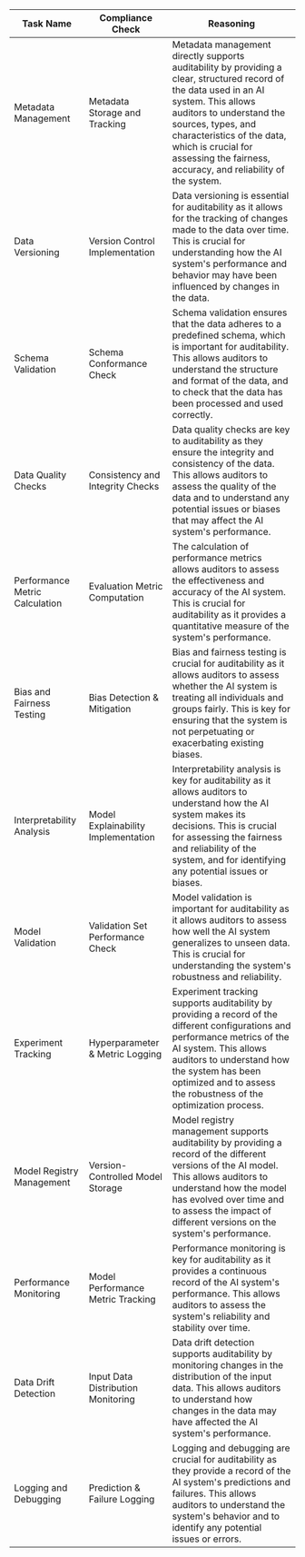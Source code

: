 | Task Name | Compliance Check | Reasoning |
|-----------|------------------|-----------|
| Metadata Management | Metadata Storage and Tracking | Metadata management directly supports auditability by providing a clear, structured record of the data used in an AI system. This allows auditors to understand the sources, types, and characteristics of the data, which is crucial for assessing the fairness, accuracy, and reliability of the system. |
| Data Versioning | Version Control Implementation | Data versioning is essential for auditability as it allows for the tracking of changes made to the data over time. This is crucial for understanding how the AI system's performance and behavior may have been influenced by changes in the data. |
| Schema Validation | Schema Conformance Check | Schema validation ensures that the data adheres to a predefined schema, which is important for auditability. This allows auditors to understand the structure and format of the data, and to check that the data has been processed and used correctly. |
| Data Quality Checks | Consistency and Integrity Checks | Data quality checks are key to auditability as they ensure the integrity and consistency of the data. This allows auditors to assess the quality of the data and to understand any potential issues or biases that may affect the AI system's performance. |
| Performance Metric Calculation | Evaluation Metric Computation | The calculation of performance metrics allows auditors to assess the effectiveness and accuracy of the AI system. This is crucial for auditability as it provides a quantitative measure of the system's performance. |
| Bias and Fairness Testing | Bias Detection & Mitigation | Bias and fairness testing is crucial for auditability as it allows auditors to assess whether the AI system is treating all individuals and groups fairly. This is key for ensuring that the system is not perpetuating or exacerbating existing biases. |
| Interpretability Analysis | Model Explainability Implementation | Interpretability analysis is key for auditability as it allows auditors to understand how the AI system makes its decisions. This is crucial for assessing the fairness and reliability of the system, and for identifying any potential issues or biases. |
| Model Validation | Validation Set Performance Check | Model validation is important for auditability as it allows auditors to assess how well the AI system generalizes to unseen data. This is crucial for understanding the system's robustness and reliability. |
| Experiment Tracking | Hyperparameter & Metric Logging | Experiment tracking supports auditability by providing a record of the different configurations and performance metrics of the AI system. This allows auditors to understand how the system has been optimized and to assess the robustness of the optimization process. |
| Model Registry Management | Version-Controlled Model Storage | Model registry management supports auditability by providing a record of the different versions of the AI model. This allows auditors to understand how the model has evolved over time and to assess the impact of different versions on the system's performance. |
| Performance Monitoring | Model Performance Metric Tracking | Performance monitoring is key for auditability as it provides a continuous record of the AI system's performance. This allows auditors to assess the system's reliability and stability over time. |
| Data Drift Detection | Input Data Distribution Monitoring | Data drift detection supports auditability by monitoring changes in the distribution of the input data. This allows auditors to understand how changes in the data may have affected the AI system's performance. |
| Logging and Debugging | Prediction & Failure Logging | Logging and debugging are crucial for auditability as they provide a record of the AI system's predictions and failures. This allows auditors to understand the system's behavior and to identify any potential issues or errors. |